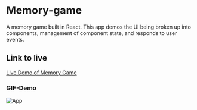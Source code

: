 # Memory-game
A memory game built in React. This app demos the UI being broken up into components, management of component state, and responds to user events.

## <a name="live"></a>Link to live
[Live Demo of Memory Game](https://mtgeddes.github.io/memory-game/)

### <a name="demo">GIF-Demo
![App](/public/assets/images/demo.gif)


